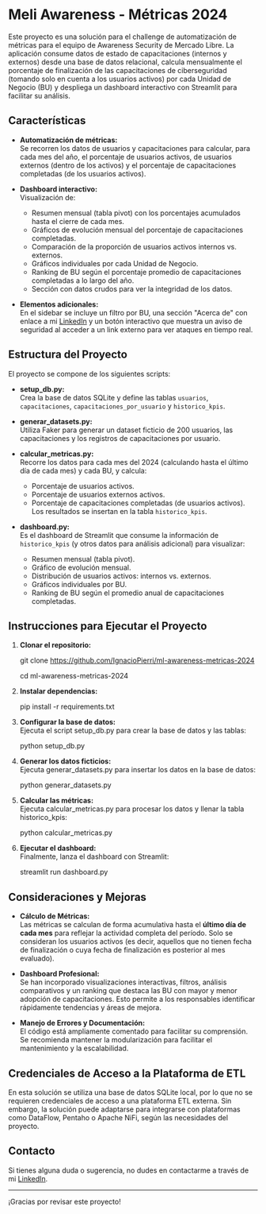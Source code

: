 # Meli Awareness - Métricas 2024

Este proyecto es una solución para el challenge de automatización de métricas para el equipo de Awareness Security de Mercado Libre. La aplicación consume datos de estado de capacitaciones (internos y externos) desde una base de datos relacional, calcula mensualmente el porcentaje de finalización de las capacitaciones de ciberseguridad (tomando solo en cuenta a los usuarios activos) por cada Unidad de Negocio (BU) y despliega un dashboard interactivo con Streamlit para facilitar su análisis.

## Características

- **Automatización de métricas:**  
  Se recorren los datos de usuarios y capacitaciones para calcular, para cada mes del año, el porcentaje de usuarios activos, de usuarios externos (dentro de los activos) y el porcentaje de capacitaciones completadas (de los usuarios activos).

- **Dashboard interactivo:**  
  Visualización de:
  - Resumen mensual (tabla pivot) con los porcentajes acumulados hasta el cierre de cada mes.
  - Gráficos de evolución mensual del porcentaje de capacitaciones completadas.
  - Comparación de la proporción de usuarios activos internos vs. externos.
  - Gráficos individuales por cada Unidad de Negocio.
  - Ranking de BU según el porcentaje promedio de capacitaciones completadas a lo largo del año.
  - Sección con datos crudos para ver la integridad de los datos.

- **Elementos adicionales:**  
  En el sidebar se incluye un filtro por BU, una sección "Acerca de" con enlace a mi [LinkedIn](https://www.linkedin.com/in/ignacio-pierri/) y un botón interactivo que muestra un aviso de seguridad al acceder a un link externo para ver ataques en tiempo real.

## Estructura del Proyecto

El proyecto se compone de los siguientes scripts:

- **setup_db.py:**  
  Crea la base de datos SQLite y define las tablas `usuarios`, `capacitaciones`, `capacitaciones_por_usuario` y `historico_kpis`.

- **generar_datasets.py:**  
  Utiliza Faker para generar un dataset ficticio de 200 usuarios, las capacitaciones y los registros de capacitaciones por usuario.

- **calcular_metricas.py:**  
  Recorre los datos para cada mes del 2024 (calculando hasta el último día de cada mes) y cada BU, y calcula:
  - Porcentaje de usuarios activos.
  - Porcentaje de usuarios externos activos.
  - Porcentaje de capacitaciones completadas (de usuarios activos).  
  Los resultados se insertan en la tabla `historico_kpis`.

- **dashboard.py:**  
  Es el dashboard de Streamlit que consume la información de `historico_kpis` (y otros datos para análisis adicional) para visualizar:
  - Resumen mensual (tabla pivot).
  - Gráfico de evolución mensual.
  - Distribución de usuarios activos: internos vs. externos.
  - Gráficos individuales por BU.
  - Ranking de BU según el promedio anual de capacitaciones completadas.

## Instrucciones para Ejecutar el Proyecto

1. **Clonar el repositorio:**  
   
    git clone https://github.com/IgnacioPierri/ml-awareness-metricas-2024
    
    cd ml-awareness-metricas-2024


2. **Instalar dependencias:**  
    
    pip install -r requirements.txt

3. **Configurar la base de datos:**  
Ejecuta el script setup_db.py para crear la base de datos y las tablas:
    
    python setup_db.py

4. **Generar los datos ficticios:**  
Ejecuta generar_datasets.py para insertar los datos en la base de datos:

    python generar_datasets.py

5. **Calcular las métricas:**  
Ejecuta calcular_metricas.py para procesar los datos y llenar la tabla historico_kpis:
    
    python calcular_metricas.py

6. **Ejecutar el dashboard:**  
Finalmente, lanza el dashboard con Streamlit:
    
    streamlit run dashboard.py
    
## Consideraciones y Mejoras

- **Cálculo de Métricas:**  
  Las métricas se calculan de forma acumulativa hasta el **último día de cada mes** para reflejar la actividad completa del período. Solo se consideran los usuarios activos (es decir, aquellos que no tienen fecha de finalización o cuya fecha de finalización es posterior al mes evaluado).

- **Dashboard Profesional:**  
  Se han incorporado visualizaciones interactivas, filtros, análisis comparativos y un ranking que destaca las BU con mayor y menor adopción de capacitaciones. Esto permite a los responsables identificar rápidamente tendencias y áreas de mejora.

- **Manejo de Errores y Documentación:**  
  El código está ampliamente comentado para facilitar su comprensión. Se recomienda mantener la modularización para facilitar el mantenimiento y la escalabilidad.

## Credenciales de Acceso a la Plataforma de ETL

En esta solución se utiliza una base de datos SQLite local, por lo que no se requieren credenciales de acceso a una plataforma ETL externa. Sin embargo, la solución puede adaptarse para integrarse con plataformas como DataFlow, Pentaho o Apache NiFi, según las necesidades del proyecto.

## Contacto

Si tienes alguna duda o sugerencia, no dudes en contactarme a través de mi [LinkedIn](https://www.linkedin.com/in/ignacio-pierri/).

---

¡Gracias por revisar este proyecto!
